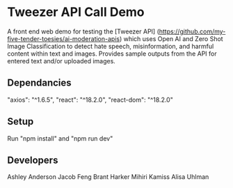 # Tweezer API Call Demo

A front end web demo for testing the [Tweezer API] (https://github.com/my-five-tender-toesies/ai-moderation-apis) which uses Open AI and Zero Shot Image Classification to detect hate speech, misinformation, and harmful content within text and images. Provides sample outputs from the API for entered text and/or uploaded images.

## Dependancies
"axios": "^1.6.5",
"react": "^18.2.0",
"react-dom": "^18.2.0"

## Setup
Run "npm install" and "npm run dev"

## Developers
Ashley Anderson
Jacob Feng
Brant Harker
Mihiri Kamiss
Alisa Uhlman
